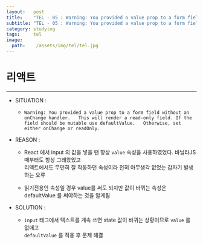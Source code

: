 ```yaml
---
layout:   post
title:    "TEL - 05 : Warning: You provided a value prop to a form field without an onChange handler."
subtitle: "TEL - 05 : Warning: You provided a value prop to a form field without an onChange handler."
category: studylog
tags:     tel
image:
  path:    /assets/img/tel/tel.jpg
---
```

<!-- more -->
# 리액트  
---  

* SITUATION :  

  * `Warning: You provided a value prop to a form field without an onChange handler.  
This will render a read-only field. If the field should be mutable use defaultValue.  
Otherwise, set either onChange or readOnly.`  

* REASON :  

  * React 에서 input 의 값을 넣을 땐 항상 `value` 속성을 사용하였었다. 바닐라JS때부터도 항상 그래왔었고  
    리액트에서도 무던히 잘 작동하던 속성이라 전혀 아무생각 없었는 갑자기 발생하는 오류  

  * 읽기전용인 속성일 경우 value를 써도 되지만 값이 바뀌는 속성은 defaultValue 를 써야하는 것을 알게됨  

* SOLUTION :  

  * `input` 태그에서 텍스트를 계속 쓰면 state 값이 바뀌는 상황이므로 `value` 를 없애고  
  `defaultValue` 를 적용 후 문제 해결  

